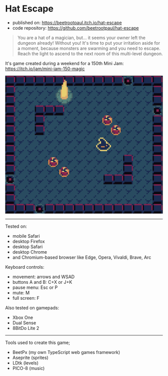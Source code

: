 # Hat Escape

- published on: https://beetrootpaul.itch.io/hat-escape
- code repository: https://github.com/beetrootpaul/hat-escape

> You are a hat of a magician, but… it seems your owner left the dungeon
> already! Without you! It's time to put your irritation aside for a moment,
> because monsters are swarming and you need to escape. Reach the light to
> ascend to the next room of this multi-level dungeon.

It's game created during a weekend for a 150th Mini Jam:
https://itch.io/jam/mini-jam-150-magic

![](assets/itch/cover.png)

---

Tested on:

- mobile Safari
- desktop Firefox
- desktop Safari
- desktop Chrome
- and Chromium-based browser like Edge, Opera, Vivaldi, Brave, Arc

Keyboard controls:

- movement: arrows and WSAD
- buttons A and B: C+X or J+K
- pause menu: Esc or P
- mute: M
- full screen: F

Also tested on gamepads:

- Xbox One
- Dual Sense
- 8BitDo Lite 2

---

Tools used to create this game;

- BeetPx (my own TypeScript web games framework)
- Aseprite (sprites)
- LDtk (levels)
- PICO-8 (music)

